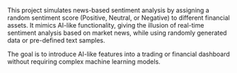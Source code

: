 This project simulates news-based sentiment analysis by assigning a random sentiment score (Positive, Neutral, or Negative) to different financial assets. It mimics AI-like functionality, giving the illusion of real-time sentiment analysis based on market news, while using randomly generated data or pre-defined text samples.

The goal is to introduce AI-like features into a trading or financial dashboard without requiring complex machine learning models.

